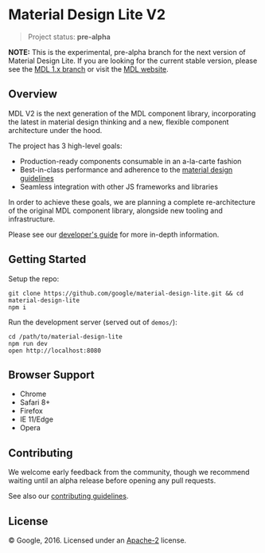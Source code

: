 # Material Design Lite V2

> Project status: **pre-alpha**

**NOTE:** This is the experimental, pre-alpha branch for the next version of Material Design Lite. If you are looking for the current stable version, please see the [MDL 1.x branch](https://github.com/google/material-design-lite/tree/mdl-1.x) or visit the [MDL website](https://getmdl.io/).

## Overview

MDL V2 is the next generation of the MDL component library, incorporating the latest in material design thinking and a new, flexible component architecture under the hood.

The project has 3 high-level goals:

- Production-ready components consumable in an a-la-carte fashion
- Best-in-class performance and adherence to the [material design guidelines](https://material.google.com)
- Seamless integration with other JS frameworks and libraries

In order to achieve these goals, we are planning a complete re-architecture of the original MDL component library, alongside new tooling and infrastructure.

Please see our [developer's guide](docs/DEVELOPER.md) for more in-depth information.


## Getting Started

Setup the repo:

```
git clone https://github.com/google/material-design-lite.git && cd material-design-lite
npm i
```

Run the development server (served out of `demos/`):

```
cd /path/to/material-design-lite
npm run dev
open http://localhost:8080
```

## Browser Support

- Chrome
- Safari 8+
- Firefox
- IE 11/Edge
- Opera


## Contributing

We welcome early feedback from the community, though we recommend waiting until an alpha release before opening any pull requests.

See also our [contributing guidelines](CONTRIBUTING.md).


## License

© Google, 2016. Licensed under an
[Apache-2](LICENSE)
license.
